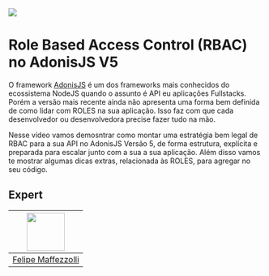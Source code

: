<img src="https://storage.googleapis.com/golden-wind/experts-club/capa-github.svg" />

# Role Based Access Control (RBAC) no AdonisJS V5

O framework [AdonisJS](https://adonisjs.com/) é um dos frameworks mais conhecidos do ecossistema NodeJS quando o assunto é API eu aplicações Fullstacks. Porém a versão mais recente ainda não apresenta uma forma bem definida de como lidar com ROLES na sua aplicação. Isso faz com que cada desenvolvedor ou desenvolvedora precise fazer tudo na mão.

Nesse vídeo vamos demosntrar como montar uma estratégia bem legal de RBAC para a sua API no AdonisJS Versão 5, de forma estrutura, explícita e preparada para escalar junto com a sua a sua aplicação. Além disso vamos te mostrar algumas dicas extras, relacionada às ROLES, para agregar no seu código.

## Expert

| [<img src="https://avatars.githubusercontent.com/u/26548010?v=4" width="75px;"/>](https://github.com/diego3g) |
| :-: |
|[Felipe Maffezzolli](https://github.com/femaffezzolli)|
